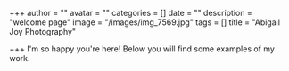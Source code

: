 +++
author = ""
avatar = ""
categories = []
date = ""
description = "welcome page"
image = "/images/img_7569.jpg"
tags = []
title = "Abigail Joy Photography"

+++
I'm so happy you're here!  Below you will find some examples of my work.